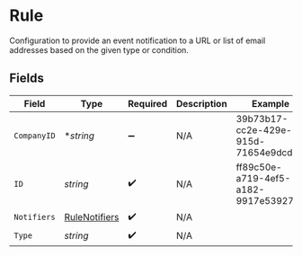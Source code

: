 # Rule

Configuration to provide an event notification to a URL or list of email addresses based on the given type or condition.


## Fields

| Field                                                 | Type                                                  | Required                                              | Description                                           | Example                                               |
| ----------------------------------------------------- | ----------------------------------------------------- | ----------------------------------------------------- | ----------------------------------------------------- | ----------------------------------------------------- |
| `CompanyID`                                           | **string*                                             | :heavy_minus_sign:                                    | N/A                                                   | 39b73b17-cc2e-429e-915d-71654e9dcd1e                  |
| `ID`                                                  | *string*                                              | :heavy_check_mark:                                    | N/A                                                   | ff89c50e-a719-4ef5-a182-9917e53927b6                  |
| `Notifiers`                                           | [RuleNotifiers](../../models/shared/rulenotifiers.md) | :heavy_check_mark:                                    | N/A                                                   |                                                       |
| `Type`                                                | *string*                                              | :heavy_check_mark:                                    | N/A                                                   |                                                       |